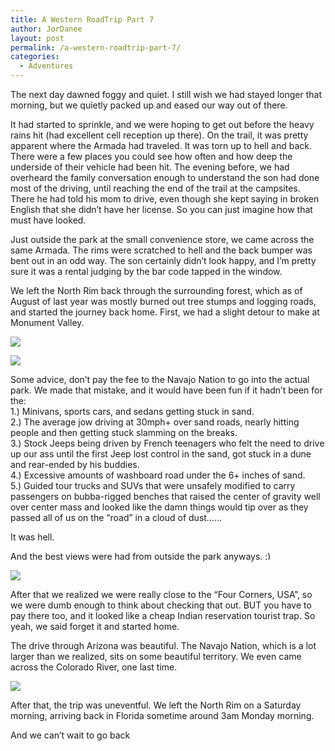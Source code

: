 ```yaml
---
title: A Western RoadTrip Part 7
author: JorDanee
layout: post
permalink: /a-western-roadtrip-part-7/
categories:
  - Adventures
---
```

The next day dawned foggy and quiet. I still wish we had stayed longer that morning, but we quietly packed up and eased our way out of there.

It had started to sprinkle, and we were hoping to get out before the heavy rains hit (had excellent cell reception up there). On the trail, it was pretty apparent where the Armada had traveled. It was torn up to hell and back. There were a few places you could see how often and how deep the underside of their vehicle had been hit. The evening before, we had overheard the family conversation enough to understand the son had done most of the driving, until reaching the end of the trail at the campsites. There he had told his mom to drive, even though she kept saying in broken English that she didn&#8217;t have her license. So you can just imagine how that must have looked.

Just outside the park at the small convenience store, we came across the same Armada. The rims were scratched to hell and the back bumper was bent out in an odd way. The son certainly didn&#8217;t look happy, and I&#8217;m pretty sure it was a rental judging by the bar code tapped in the window.

We left the North Rim back through the surrounding forest, which as of August of last year was mostly burned out tree stumps and logging roads, and started the journey back home. First, we had a slight detour to make at Monument Valley.

![][1]

![][2]

Some advice, don&#8217;t pay the fee to the Navajo Nation to go into the actual park. We made that mistake, and it would have been fun if it hadn&#8217;t been for the:  
1.) Minivans, sports cars, and sedans getting stuck in sand.  
2.) The average jow driving at 30mph+ over sand roads, nearly hitting people and then getting stuck slamming on the breaks.  
3.) Stock Jeeps being driven by French teenagers who felt the need to drive up our ass until the first Jeep lost control in the sand, got stuck in a dune and rear-ended by his buddies.  
4.) Excessive amounts of washboard road under the 6+ inches of sand.  
5.) Guided tour trucks and SUVs that were unsafely modified to carry passengers on bubba-rigged benches that raised the center of gravity well over center mass and looked like the damn things would tip over as they passed all of us on the &#8220;road&#8221; in a cloud of dust&#8230;&#8230;

It was hell.

And the best views were had from outside the park anyways. <img src="http://boldandadventurous.com/wp-includes/images/smilies/simple-smile.png" alt=":)" class="wp-smiley" style="height: 1em; max-height: 1em;" />

![][3]

After that we realized we were really close to the &#8220;Four Corners, USA&#8221;, so we were dumb enough to think about checking that out. BUT you have to pay there too, and it looked like a cheap Indian reservation tourist trap. So yeah, we said forget it and started home.

The drive through Arizona was beautiful. The Navajo Nation, which is a lot larger than we realized, sits on some beautiful territory. We even came across the Colorado River, one last time.

![][4]

After that, the trip was uneventful. We left the North Rim on a Saturday morning, arriving back in Florida sometime around 3am Monday morning.

And we can&#8217;t wait to go back

 [1]: http://hosting.mikekey.com/roadtrip/last/day07_01.jpg
 [2]: http://hosting.mikekey.com/roadtrip/last/day07_02.jpg
 [3]: http://hosting.mikekey.com/roadtrip/last/day07_03.jpg
 [4]: http://hosting.mikekey.com/roadtrip/last/day07_04.jpg